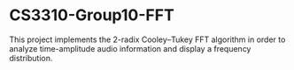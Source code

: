 # CS3310-Group10-FFT

This project implements the 2-radix Cooley–Tukey FFT algorithm in order to analyze time-amplitude audio information and display a frequency distribution.
